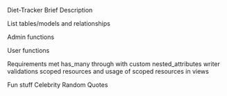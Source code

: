 
Diet-Tracker
Brief Description

List tables/models and relationships

Admin functions

User functions

Requirements met
  has_many through with custom nested_attributes writer  
  validations
  scoped resources and usage of scoped resources in views

Fun stuff
  Celebrity Random Quotes
